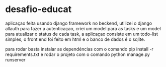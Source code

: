 # desafio-educat

aplicaçao feita usando django framework no beckend, utilizei o django allauth para fazer a autenticaçao, criei um model para as tasks e um model para atualizar o status de cada task, a aplicaçao consiste em um todo-list simples, o front end foi feito em html e o banco de dados é o sqlite.

para rodar basta instalar as dependéncias com o comando pip install -r requirements.txt e rodar o projeto com o comando python manage.py runserver
